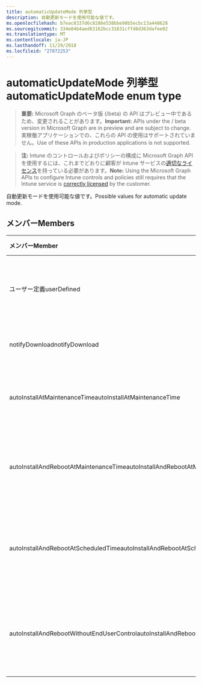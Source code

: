 ```yaml
---
title: automaticUpdateMode 列挙型
description: 自動更新モードを使用可能な値です。
ms.openlocfilehash: b7eac8337d6c8286e538bbe98b5ecbc13a448628
ms.sourcegitcommit: 334e84b4aed63162bcc31831cffd6d363dafee02
ms.translationtype: MT
ms.contentlocale: ja-JP
ms.lasthandoff: 11/29/2018
ms.locfileid: "27072253"
---
```

# <a name="automaticupdatemode-enum-type"></a><span data-ttu-id="c7be8-103">automaticUpdateMode 列挙型</span><span class="sxs-lookup"><span data-stu-id="c7be8-103">automaticUpdateMode enum type</span></span>

> <span data-ttu-id="c7be8-104">**重要:** Microsoft Graph のベータ版 (/beta) の API はプレビュー中であるため、変更されることがあります。</span><span class="sxs-lookup"><span data-stu-id="c7be8-104">**Important:** APIs under the / beta version in Microsoft Graph are in preview and are subject to change.</span></span> <span data-ttu-id="c7be8-105">実稼働アプリケーションでの、これらの API の使用はサポートされていません。</span><span class="sxs-lookup"><span data-stu-id="c7be8-105">Use of these APIs in production applications is not supported.</span></span>

> <span data-ttu-id="c7be8-106">**注:** Intune のコントロールおよびポリシーの構成に Microsoft Graph API を使用するには、これまでどおりに顧客が Intune サービスの[適切なライセンス](https://go.microsoft.com/fwlink/?linkid=839381)を持っている必要があります。</span><span class="sxs-lookup"><span data-stu-id="c7be8-106">**Note:** Using the Microsoft Graph APIs to configure Intune controls and policies still requires that the Intune service is [correctly licensed](https://go.microsoft.com/fwlink/?linkid=839381) by the customer.</span></span>

<span data-ttu-id="c7be8-107">自動更新モードを使用可能な値です。</span><span class="sxs-lookup"><span data-stu-id="c7be8-107">Possible values for automatic update mode.</span></span>
## <a name="members"></a><span data-ttu-id="c7be8-108">メンバー</span><span class="sxs-lookup"><span data-stu-id="c7be8-108">Members</span></span>
|<span data-ttu-id="c7be8-109">メンバー</span><span class="sxs-lookup"><span data-stu-id="c7be8-109">Member</span></span>|<span data-ttu-id="c7be8-110">値</span><span class="sxs-lookup"><span data-stu-id="c7be8-110">Value</span></span>|<span data-ttu-id="c7be8-111">説明</span><span class="sxs-lookup"><span data-stu-id="c7be8-111">Description</span></span>|
|:---|:---|:---|
|<span data-ttu-id="c7be8-112">ユーザー定義</span><span class="sxs-lookup"><span data-stu-id="c7be8-112">userDefined</span></span>|<span data-ttu-id="c7be8-113">0</span><span class="sxs-lookup"><span data-stu-id="c7be8-113">0</span></span>|<span data-ttu-id="c7be8-114">ユーザー定義、既定値、ない目的。</span><span class="sxs-lookup"><span data-stu-id="c7be8-114">User Defined, default value, no intent.</span></span>|
|<span data-ttu-id="c7be8-115">notifyDownload</span><span class="sxs-lookup"><span data-stu-id="c7be8-115">notifyDownload</span></span>|<span data-ttu-id="c7be8-116">1</span><span class="sxs-lookup"><span data-stu-id="c7be8-116">1</span></span>|<span data-ttu-id="c7be8-117">ダウンロード時に通知します。</span><span class="sxs-lookup"><span data-stu-id="c7be8-117">Notify on download.</span></span>|
|<span data-ttu-id="c7be8-118">autoInstallAtMaintenanceTime</span><span class="sxs-lookup"><span data-stu-id="c7be8-118">autoInstallAtMaintenanceTime</span></span>|<span data-ttu-id="c7be8-119">2</span><span class="sxs-lookup"><span data-stu-id="c7be8-119">2</span></span>|<span data-ttu-id="c7be8-120">メンテナンス時に自動インストールします。</span><span class="sxs-lookup"><span data-stu-id="c7be8-120">Auto-install at maintenance time.</span></span>|
|<span data-ttu-id="c7be8-121">autoInstallAndRebootAtMaintenanceTime</span><span class="sxs-lookup"><span data-stu-id="c7be8-121">autoInstallAndRebootAtMaintenanceTime</span></span>|<span data-ttu-id="c7be8-122">3</span><span class="sxs-lookup"><span data-stu-id="c7be8-122">3</span></span>|<span data-ttu-id="c7be8-123">自動インストールおよびメンテナンス時に再起動します。</span><span class="sxs-lookup"><span data-stu-id="c7be8-123">Auto-install and reboot at maintenance time.</span></span>|
|<span data-ttu-id="c7be8-124">autoInstallAndRebootAtScheduledTime</span><span class="sxs-lookup"><span data-stu-id="c7be8-124">autoInstallAndRebootAtScheduledTime</span></span>|<span data-ttu-id="c7be8-125">4</span><span class="sxs-lookup"><span data-stu-id="c7be8-125">4</span></span>|<span data-ttu-id="c7be8-126">自動インストールし、スケジュールされた時刻に再起動します。</span><span class="sxs-lookup"><span data-stu-id="c7be8-126">Auto-install and reboot at scheduled time.</span></span>|
|<span data-ttu-id="c7be8-127">autoInstallAndRebootWithoutEndUserControl</span><span class="sxs-lookup"><span data-stu-id="c7be8-127">autoInstallAndRebootWithoutEndUserControl</span></span>|<span data-ttu-id="c7be8-128">5</span><span class="sxs-lookup"><span data-stu-id="c7be8-128">5</span></span>|<span data-ttu-id="c7be8-129">自動インストールし、エンドユーザーの制御に再起動します</span><span class="sxs-lookup"><span data-stu-id="c7be8-129">Auto-install and restart without end-user control</span></span>|





